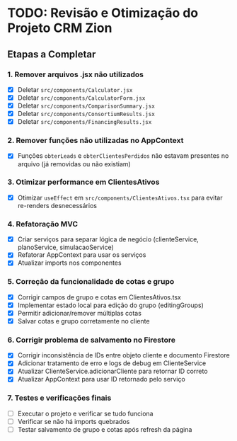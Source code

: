 # TODO: Revisão e Otimização do Projeto CRM Zion

## Etapas a Completar

### 1. Remover arquivos .jsx não utilizados
- [x] Deletar `src/components/Calculator.jsx`
- [x] Deletar `src/components/CalculatorForm.jsx`
- [x] Deletar `src/components/ComparisonSummary.jsx`
- [x] Deletar `src/components/ConsortiumResults.jsx`
- [x] Deletar `src/components/FinancingResults.jsx`

### 2. Remover funções não utilizadas no AppContext
- [x] Funções `obterLeads` e `obterClientesPerdidos` não estavam presentes no arquivo (já removidas ou não existiam)

### 3. Otimizar performance em ClientesAtivos
- [x] Otimizar `useEffect` em `src/components/ClientesAtivos.tsx` para evitar re-renders desnecessários

### 4. Refatoração MVC
- [x] Criar serviços para separar lógica de negócio (clienteService, planoService, simulacaoService)
- [x] Refatorar AppContext para usar os serviços
- [x] Atualizar imports nos componentes

### 5. Correção da funcionalidade de cotas e grupo
- [x] Corrigir campos de grupo e cotas em ClientesAtivos.tsx
- [x] Implementar estado local para edição do grupo (editingGroups)
- [x] Permitir adicionar/remover múltiplas cotas
- [x] Salvar cotas e grupo corretamente no cliente

### 6. Corrigir problema de salvamento no Firestore
- [x] Corrigir inconsistência de IDs entre objeto cliente e documento Firestore
- [x] Adicionar tratamento de erro e logs de debug em ClienteService
- [x] Atualizar ClienteService.adicionarCliente para retornar ID correto
- [x] Atualizar AppContext para usar ID retornado pelo serviço

### 7. Testes e verificações finais
- [ ] Executar o projeto e verificar se tudo funciona
- [ ] Verificar se não há imports quebrados
- [ ] Testar salvamento de grupo e cotas após refresh da página
